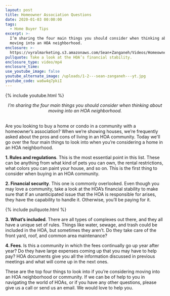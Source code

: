 ```yaml
---
layout: post
title: Homeowner Association Questions
date: 2020-01-03 00:00:00
tags:
  - Home Buyer Tips
excerpt: >-
  I’m sharing the four main things you should consider when thinking about
  moving into an HOA neighborhood.
enclosure: >-
  https://vyralmarketing.s3.amazonaws.com/Sean+Zanganeh/Videos/Homeowner+Association+Questions.mp4
pullquote: Take a look at the HOA’s financial stability.
enclosure_type: video/mp4
enclosure_time:
use_youtube_image: false
youtube_alternate_image: /uploads/1-2---sean-zanganeh---yt.jpg
youtube_code: wa6w4q7pkiI
---
```


{% include youtube.html %}

<center><em>I&rsquo;m sharing the four main things you should consider when thinking about moving into an HOA neighborhood.</em></center>

<br>Are you looking to buy a home or condo in a community with a homeowner’s association? When we’re showing houses, we’re frequently asked about the pros and cons of living in an HOA community. Today we'll go over the four main things to look into when you’re considering a home in an HOA neighborhood.

**1\. Rules and regulations**. This is the most essential point in this list. These can be anything from what kind of pets you can own, the rental restrictions, what colors you can paint your house, and so on. This is the first thing to consider when buying in an HOA community.

**2\. Financial security**. This one is commonly overlooked. Even though you may love a community, take a look at the HOA’s financial stability to make sure that if an unanticipated issue that the HOA is responsible for arises, they have the capability to handle it. Otherwise, you’ll be paying for it.

{% include pullquote.html %}

**3\. What’s included**. There are all types of complexes out there, and they all have a unique set of rules. Things like water, sewage, and trash could be included in the HOA, but sometimes they aren’t. Do they take care of the front yard, roof, and common area maintenance?

**4\. Fees**. Is this a community in which the fees continually go up year after year? Do they have large expenses coming up that you may have to help pay? HOA documents give you all the information discussed in previous meetings and what will come up in the next ones.

These are the top four things to look into if you’re considering moving into an HOA neighborhood or community. If we can be of help to you in navigating the world of HOAs, or if you have any other questions, please give us a call or send us an email. We would love to help you.